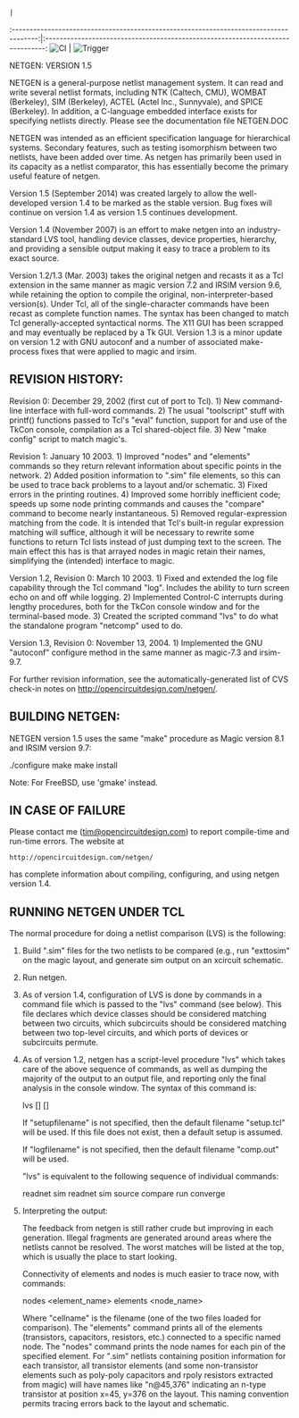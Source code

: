                                                                                        | 
:-------------------------------------------------------------------------------------:|:------------------------------------------------------------------------------:
![CI](https://github.com/lankasaicharan/netgen/actions/workflows/main.yml/badge.svg)   | ![Trigger](https://github.com/github/docs/actions/workflows/main.yml/badge.svg?event=pull_request)






NETGEN:  VERSION 1.5

NETGEN is a general-purpose netlist management system.  It can read
and write several netlist formats, including NTK (Caltech, CMU),
WOMBAT (Berkeley), SIM (Berkeley), ACTEL (Actel Inc., Sunnyvale), and
SPICE (Berkeley).  In addition, a C-language embedded interface exists
for specifying netlists directly.  Please see the documentation file
NETGEN.DOC

NETGEN was intended as an efficient specification language for
hierarchical systems.  Secondary features, such as testing isomorphism
between two netlists, have been added over time.  As netgen has
primarily been used in its capacity as a netlist comparator, this
has essentially become the primary useful feature of netgen.

Version 1.5 (September 2014) was created largely to allow the
well-developed version 1.4 to be marked as the stable version.
Bug fixes will continue on version 1.4 as version 1.5 continues
development.

Version 1.4 (November 2007) is an effort to make netgen into an
industry-standard LVS tool, handling device classes, device
properties, hierarchy, and providing a sensible output making it
easy to trace a problem to its exact source.

Version 1.2/1.3 (Mar. 2003) takes the original netgen and recasts it
as a Tcl extension in the same manner as magic version 7.2 and
IRSIM version 9.6, while retaining the option to compile the original,
non-interpreter-based version(s).  Under Tcl, all of the single-character
commands have been recast as complete function names.  The syntax has
been changed to match Tcl generally-accepted syntactical norms.  The
X11 GUI has been scrapped and may eventually be replaced by a Tk GUI.
Version 1.3 is a minor update on version 1.2 with GNU autoconf and a
number of associated make-process fixes that were applied to magic
and irsim.

REVISION HISTORY:
-----------------
Revision 0: December 29, 2002  (first cut of port to Tcl).
	1) New command-line interface with full-word commands.
	2) The usual "toolscript" stuff with printf() functions
	   passed to Tcl's "eval" function, support for and use
	   of the TkCon console, compilation as a Tcl shared-object file.
	3) New "make config" script to match magic's.

Revision 1: January 10 2003.
	1) Improved "nodes" and "elements" commands so they return relevant
 	   information about specific points in the network.
	2) Added position information to ".sim" file elements, so this can
	   be used to trace back problems to a layout and/or schematic.
	3) Fixed errors in the printing routines.
	4) Improved some horribly inefficient code; speeds up some node
	   printing commands and causes the "compare" command to become
	   nearly instantaneous.
	5) Removed regular-expression matching from the code.  It is
	   intended that Tcl's built-in regular expression matching will
	   suffice, although it will be necessary to rewrite some functions
	   to return Tcl lists instead of just dumping text to the screen.
	   The main effect this has is that arrayed nodes in magic retain
	   their names, simplifying the (intended) interface to magic.

Version 1.2, Revision 0: March 10 2003.
	1) Fixed and extended the log file capability through the Tcl
	   command "log".  Includes the ability to turn screen echo on
	   and off while logging.
	2) Implemented Control-C interrupts during lengthy procedures,
	   both for the TkCon console window and for the terminal-based
	   mode.
	3) Created the scripted command "lvs" to do what the standalone
	   program "netcomp" used to do.

Version 1.3, Revision 0: November 13, 2004.
	1) Implemented the GNU "autoconf" configure method in the same
	   manner as magic-7.3 and irsim-9.7.

For further revision information, see the automatically-generated list
of CVS check-in notes on http://opencircuitdesign.com/netgen/.

BUILDING NETGEN:
----------------
NETGEN version 1.5 uses the same "make" procedure as Magic version 8.1
and IRSIM version 9.7:

   ./configure
   make
   make install

Note: For FreeBSD, use 'gmake' instead.

IN CASE OF FAILURE
-------------------
Please contact me (tim@opencircuitdesign.com) to report compile-time and
run-time errors.  The website at

	http://opencircuitdesign.com/netgen/

has complete information about compiling, configuring, and using netgen
version 1.4.

RUNNING NETGEN UNDER TCL
------------------------
The normal procedure for doing a netlist comparison (LVS) is the following:

1) Build ".sim" files for the two netlists to be compared (e.g., run
   "exttosim" on the magic layout, and generate sim output on an xcircuit
   schematic.
2) Run netgen.
3) As of version 1.4, configuration of LVS is done by commands in a
   command file which is passed to the "lvs" command (see below).  This
   file declares which device classes should be considered matching
   between two circuits, which subcircuits should be considered
   matching between two top-level circuits, and which ports of devices
   or subcircuits permute.
4) As of version 1.2, netgen has a script-level procedure "lvs" which
   takes care of the above sequence of commands, as well as dumping the
   majority of the output to an output file, and reporting only the
   final analysis in the console window.  The syntax of this command is:

	lvs <filename1> <filename2> [<setupfilename>] [<logfilename>]

   If "setupfilename" is not specified, then the default filename "setup.tcl"
   will be used.  If this file does not exist, then a default setup is
   assumed.

   If "logfilename" is not specified, then the default filename "comp.out"
   will be used.

   "lvs" is equivalent to the following sequence of individual commands:

	readnet sim <filename1>
	readnet sim <filename2>
	source <setupfilename>
	compare <filename1> <filename2>
	run converge

5) Interpreting the output:

   The feedback from netgen is still rather crude but improving in each
   generation.  Illegal fragments are generated around areas where the
   netlists cannot be resolved.  The worst matches will be listed at the
   top, which is usually the place to start looking.

   Connectivity of elements and nodes is much easier to trace now, with
   commands:
	
	nodes <element_name> <cellname>
	elements <node_name> <cellname>

   Where "cellname" is the filename (one of the two files loaded for
   comparison).  The "elements" command prints all of the elements
   (transistors, capacitors, resistors, etc.) connected to a specific
   named node.  The "nodes" command prints the node names for each
   pin of the specified element.  For ".sim" netlists containing
   position information for each transistor, all transistor elements
   (and some non-transistor elements such as poly-poly capacitors and
   rpoly resistors extracted from magic) will have names like
   "n@45,376" indicating an n-type transistor at position x=45, y=376
   on the layout.  This naming convention permits tracing errors back
   to the layout and schematic.

